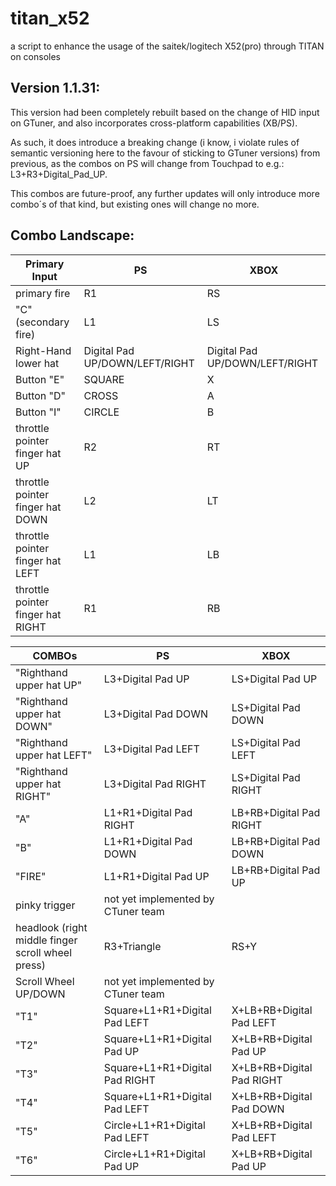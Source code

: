 # titan_x52

a script to enhance the usage of the saitek/logitech X52(pro) through TITAN on consoles

## Version 1.1.31:

This version had been completely rebuilt based on the change of HID input on GTuner, and also incorporates cross-platform capabilities (XB/PS).

As such, it does introduce a breaking change (i know, i violate rules of semantic versioning here to the favour of sticking to GTuner versions) from previous, as the combos on PS will change from Touchpad to e.g.: L3+R3+Digital_Pad_UP.

This combos are future-proof, any further updates will only introduce more combo´s of that kind, but existing ones will change no more.

## Combo Landscape:




| Primary Input | PS | XBOX |
| - | - | - |
| primary fire | R1 | RS |
| "C" (secondary fire) | L1 | LS |
| Right-Hand lower hat | Digital Pad UP/DOWN/LEFT/RIGHT | Digital Pad UP/DOWN/LEFT/RIGHT |
| Button "E" | SQUARE | X |
| Button "D" | CROSS | A |
| Button "I" | CIRCLE | B |
| throttle pointer finger hat UP | R2 | RT |
| throttle pointer finger hat DOWN | L2 | LT |
| throttle pointer finger hat LEFT | L1 | LB |
| throttle pointer finger hat RIGHT | R1 | RB |


| COMBOs | PS | XBOX |
| - | - | - |
| "Righthand upper hat UP" | L3+Digital Pad UP | LS+Digital Pad UP |
| "Righthand upper hat DOWN" | L3+Digital Pad DOWN | LS+Digital Pad DOWN |
| "Righthand upper hat LEFT" | L3+Digital Pad LEFT | LS+Digital Pad LEFT |
| "Righthand upper hat RIGHT" | L3+Digital Pad RIGHT | LS+Digital Pad RIGHT |
| "A" | L1+R1+Digital Pad RIGHT | LB+RB+Digital Pad RIGHT |
| "B" | L1+R1+Digital Pad DOWN | LB+RB+Digital Pad DOWN |
| "FIRE" | L1+R1+Digital Pad UP | LB+RB+Digital Pad UP |
| pinky trigger | not yet implemented by CTuner team |   |
| headlook (right middle finger scroll wheel press) | R3+Triangle | RS+Y |
| Scroll Wheel UP/DOWN | not yet implemented by CTuner team |   |
| "T1" | Square+L1+R1+Digital Pad LEFT | X+LB+RB+Digital Pad LEFT |
| "T2" | Square+L1+R1+Digital Pad UP | X+LB+RB+Digital Pad UP |
| "T3" | Square+L1+R1+Digital Pad RIGHT | X+LB+RB+Digital Pad RIGHT |
| "T4" | Square+L1+R1+Digital Pad LEFT | X+LB+RB+Digital Pad DOWN |
| "T5" | Circle+L1+R1+Digital Pad LEFT | X+LB+RB+Digital Pad LEFT |
| "T6" | Circle+L1+R1+Digital Pad UP | X+LB+RB+Digital Pad UP |
